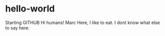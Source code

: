 # hello-world
Starting GITHUB
Hi humans!
Marc Here, I like to eat. I dont know what else to say here.

